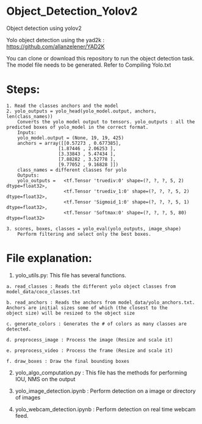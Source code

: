 # Object_Detection_Yolov2
Object detection using yolov2

Yolo object detection using the yad2k : https://github.com/allanzelener/YAD2K 

You can clone or download this repository to run the object detection task. The model file needs to be generated. Refer to Compiling Yolo.txt

# Steps:

	1. Read the classes anchors and the model
	2. yolo_outputs = yolo_head(yolo_model.output, anchors, len(class_names))       
		Converts the yolo model output to tensors. yolo_outputs : all the predicted boxes of yolo_model in the correct format.
		Inputs:
		yolo_model.output = (None, 19, 19, 425) 
		anchors = array([[0.57273 , 0.677385],
					   [1.87446 , 2.06253 ],
					   [3.33843 , 5.47434 ],
					   [7.88282 , 3.52778 ],
					   [9.77052 , 9.16828 ]])
		class_names = different classes for yolo 
		Outputs:
		yolo_outputs =   <tf.Tensor 'truediv:0' shape=(?, ?, ?, 5, 2) dtype=float32>,
						 <tf.Tensor 'truediv_1:0' shape=(?, ?, ?, 5, 2) dtype=float32>,
						 <tf.Tensor 'Sigmoid_1:0' shape=(?, ?, ?, 5, 1) dtype=float32>,
						 <tf.Tensor 'Softmax:0' shape=(?, ?, ?, 5, 80) dtype=float32>
						 
	3. scores, boxes, classes = yolo_eval(yolo_outputs, image_shape)        
		Perform filtering and select only the best boxes.  
    
    
 # File explanation:
  1. yolo_utils.py: This file has several functions.
  
    a. read_classes : Reads the different yolo object classes from model_data/coco_classes.txt
  
    b. read_anchors : Reads the anchors from model_data/yolo_anchors.txt. Anchors are initial sizes some of which (the closest to the              object size) will be resized to the object size
    
    c. generate_colors : Generates the # of colors as many classes are detected.
    
    d. preprocess_image : Process the image (Resize and scale it)
    
    e. preprocess_video : Process the frame (Resize and scale it)
    
    f. draw_boxes : Draw the final bounding boxes
      
  2. yolo_algo_computation.py : This file has the methods for performing IOU, NMS on the output
  
  3. yolo_image_detection.ipynb : Perform detection on a image or directory of images
  
  4. yolo_webcam_detection.ipynb : Perform detection on real time webcam feed.
  
  
  

